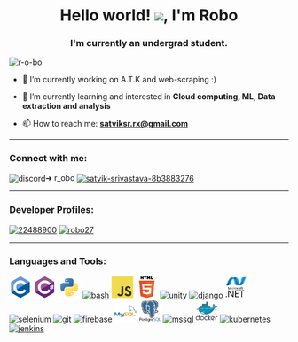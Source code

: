 <h1 align="center">Hello world! <img src="https://media.giphy.com/media/hvRJCLFzcasrR4ia7z/giphy.gif" width="35">, I'm Robo</h1>
<h3 align="center">I'm currently an undergrad student.</h3>

<p align="left"> <img src="https://komarev.com/ghpvc/?username=r-o-bo&label=Profile%20views&color=0e75b6&style=flat" alt="r-o-bo" /> </p>

- 🔭 I’m currently working on A.T.K and web-scraping :)

- 🌱 I’m currently learning and interested in **Cloud computing, ML, Data extraction and analysis**

- 📫 How to reach me: **satviksr.rx@gmail.com**

---

<h3 align="left">Connect with me:</h3>
<p align="left">
<img align="center" src="https://raw.githubusercontent.com/rahuldkjain/github-profile-readme-generator/master/src/images/icons/Social/discord.svg" alt="discord" height="30" width="40" />➜ r_obo
<a href="https://linkedin.com/in/satvik-srivastava-8b3883276" target="blank"><img align="center" src="https://raw.githubusercontent.com/rahuldkjain/github-profile-readme-generator/master/src/images/icons/Social/linked-in-alt.svg" alt="satvik-srivastava-8b3883276" height="30" width="40" /></a>
</p>

---

<h3 align="left">Developer Profiles:</h3>
<p align="left">
<a href="https://stackoverflow.com/users/22488900" target="blank"><img align="center" src="https://raw.githubusercontent.com/rahuldkjain/github-profile-readme-generator/master/src/images/icons/Social/stack-overflow.svg" alt="22488900" height="30" width="40" /></a>
<a href="https://www.leetcode.com/robo27" target="blank"><img align="center" src="https://raw.githubusercontent.com/rahuldkjain/github-profile-readme-generator/master/src/images/icons/Social/leet-code.svg" alt="robo27" height="30" width="40" /></a>
</p>

---

<h3 align="left">Languages and Tools:</h3>
<p align="left"> 
  <a href="https://www.cprogramming.com/" target="_blank" rel="noreferrer"> 
    <img src="https://raw.githubusercontent.com/devicons/devicon/master/icons/c/c-original.svg" alt="c" width="40" height="40"/> 
  </a> 
  <a href="https://www.w3schools.com/cs/" target="_blank" rel="noreferrer"> 
    <img src="https://raw.githubusercontent.com/devicons/devicon/master/icons/csharp/csharp-original.svg" alt="csharp" width="40" height="40"/> 
  </a> 
  <a href="https://www.python.org" target="_blank" rel="noreferrer"> 
    <img src="https://raw.githubusercontent.com/devicons/devicon/master/icons/python/python-original.svg" alt="python" width="40" height="40"/> 
  </a> 
  <a href="https://www.gnu.org/software/bash/" target="_blank" rel="noreferrer"> 
    <img src="https://www.vectorlogo.zone/logos/gnu_bash/gnu_bash-icon.svg" alt="bash" width="40" height="40"/> 
  </a> 
  <a href="https://developer.mozilla.org/en-US/docs/Web/JavaScript" target="_blank" rel="noreferrer"> 
    <img src="https://raw.githubusercontent.com/devicons/devicon/master/icons/javascript/javascript-original.svg" alt="javascript" width="40" height="40"/> 
  </a> 
  <a href="https://www.w3.org/html/" target="_blank" rel="noreferrer"> 
    <img src="https://raw.githubusercontent.com/devicons/devicon/master/icons/html5/html5-original-wordmark.svg" alt="html5" width="40" height="40"/> 
  </a> 
  <a href="https://unity.com/" target="_blank" rel="noreferrer"> 
    <img src="https://www.vectorlogo.zone/logos/unity3d/unity3d-icon.svg" alt="unity" width="40" height="40"/> 
  </a> 
  <a href="https://www.djangoproject.com/" target="_blank" rel="noreferrer"> 
    <img src="https://cdn.worldvectorlogo.com/logos/django.svg" alt="django" width="40" height="40"/> 
  </a> 
  <a href="https://dotnet.microsoft.com/" target="_blank" rel="noreferrer"> 
    <img src="https://raw.githubusercontent.com/devicons/devicon/master/icons/dot-net/dot-net-original-wordmark.svg" alt="dotnet" width="40" height="40"/> 
  </a> 
  <a href="https://www.selenium.dev" target="_blank" rel="noreferrer"> 
    <img src="https://raw.githubusercontent.com/detain/svg-logos/780f25886640cef088af994181646db2f6b1a3f8/svg/selenium-logo.svg" alt="selenium" width="40" height="40"/> 
  </a> 
  <a href="https://git-scm.com/" target="_blank" rel="noreferrer"> 
    <img src="https://www.vectorlogo.zone/logos/git-scm/git-scm-icon.svg" alt="git" width="40" height="40"/> 
  </a> 
  <a href="https://firebase.google.com/" target="_blank" rel="noreferrer"> 
    <img src="https://www.vectorlogo.zone/logos/firebase/firebase-icon.svg" alt="firebase" width="40" height="40"/> 
  </a> 
  <a href="https://www.mysql.com/" target="_blank" rel="noreferrer"> 
    <img src="https://raw.githubusercontent.com/devicons/devicon/master/icons/mysql/mysql-original-wordmark.svg" alt="mysql" width="40" height="40"/> 
  </a> 
  <a href="https://www.postgresql.org" target="_blank" rel="noreferrer"> 
    <img src="https://raw.githubusercontent.com/devicons/devicon/master/icons/postgresql/postgresql-original-wordmark.svg" alt="postgresql" width="40" height="40"/> 
  </a> 
  <a href="https://www.microsoft.com/en-us/sql-server" target="_blank" rel="noreferrer"> 
    <img src="https://www.svgrepo.com/show/303229/microsoft-sql-server-logo.svg" alt="mssql" width="40" height="40"/> 
  </a> 
  <a href="https://www.docker.com/" target="_blank" rel="noreferrer"> 
    <img src="https://raw.githubusercontent.com/devicons/devicon/master/icons/docker/docker-original-wordmark.svg" alt="docker" width="40" height="40"/> 
  </a> 
  <a href="https://kubernetes.io" target="_blank" rel="noreferrer"> 
    <img src="https://www.vectorlogo.zone/logos/kubernetes/kubernetes-icon.svg" alt="kubernetes" width="40" height="40"/> 
  </a> 
  <a href="https://www.jenkins.io" target="_blank" rel="noreferrer"> 
    <img src="https://www.vectorlogo.zone/logos/jenkins/jenkins-icon.svg" alt="jenkins" width="40" height="40"/> 
  </a> 
</p>
